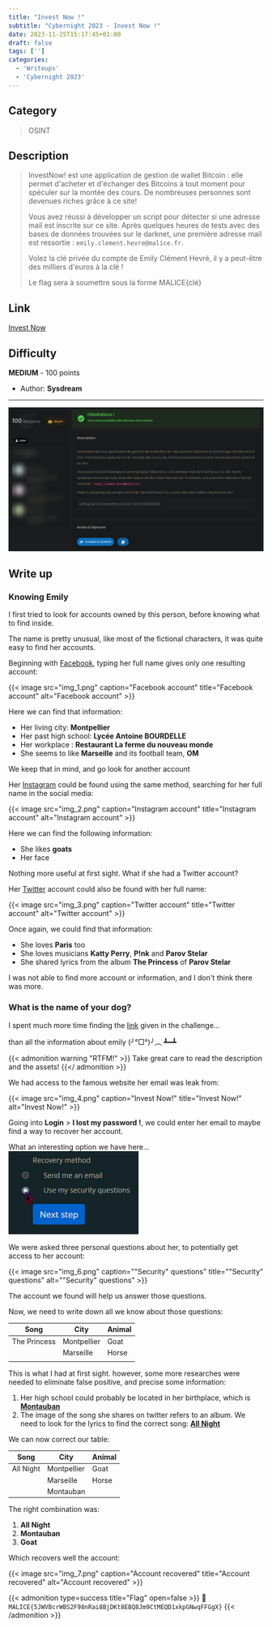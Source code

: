 ```yaml
---
title: "Invest Now !"
subtitle: "Cybernight 2023 - Invest Now !"
date: 2023-11-25T15:17:45+01:00
draft: false
tags: ['']
categories:
  - 'Writeups'
  - 'Cybernight 2023'
---
```


## Category

> OSINT

## Description

> InvestNow! est une application de gestion de wallet Bitcoin : elle permet d'acheter et d'échanger des Bitcoins à tout moment pour spéculer sur la montée des cours. De nombreuses personnes sont devenues riches grâce à ce site!
>
>Vous avez réussi à développer un script pour détecter si une adresse mail est inscrite sur ce site. Après quelques heures de tests avec des bases de données trouvées sur le darknet, une première adresse mail est ressortie : ``emily.clement.hevre@malice.fr``.
>
>Volez la clé privée du compte de Emily Clément Hevré, il y a peut-être des milliers d'euros à la clé !
>
>Le flag sera à soumettre sous la forme MALICE{clé}

## Link

[Invest Now](http://investnow2.chall.malicecyber.com/)

## Difficulty

**MEDIUM** - 100 points

- Author: **Sysdream**
---

![img.png](img.png)

## Write up

### Knowing Emily

I first tried to look for accounts owned by this person, before knowing what to find inside.

The name is pretty unusual, like most of the fictional characters, it was quite easy to find her accounts.

Beginning with [Facebook](https://www.facebook.com/emily.clementhevre), typing her full name gives only one resulting account:

{{< image src="img_1.png" caption="Facebook account" title="Facebook account" alt="Facebook account" >}}

Here we can find that information:
- Her living city: **Montpellier**
- Her past high school: **Lycée Antoine BOURDELLE**
- Her workplace : **Restaurant La ferme du nouveau monde**
- She seems to like **Marseille** and its football team, **OM**

We keep that in mind, and go look for another account

Her [Instagram](https://www.instagram.com/emilyclementhevre/) could be found using the same method, searching for her full name in the social media:

{{< image src="img_2.png" caption="Instagram account" title="Instagram account" alt="Instagram account" >}}

Here we can find the following information:
- She likes **goats**
- Her face

Nothing more useful at first sight. What if she had a Twitter account?

Her [Twitter](https://twitter.com/emily_clement_h) account could also be found with her full name:

{{< image src="img_3.png" caption="Twitter account" title="Twitter account" alt="Twitter account" >}}

Once again, we could find that information:
- She loves **Paris** too
- She loves musicians **Katty Perry**, **P!nk** and **Parov Stelar**
- She shared lyrics from the album **The Princess** of **Parov Stelar**

I was not able to find more account or information, and I don't think there was more. 

### What is the name of your dog?

I spent much more time finding the [link](#link) given in the challenge...

than all the information about emily (╯°□°)╯︵ ┻━┻

{{< admonition warning "RTFM!" >}}
Take great care to read the description and the assets!
{{</ admonition >}}

We had access to the famous website her email was leak from:

{{< image src="img_4.png" caption="Invest Now!" title="Invest Now!" alt="Invest Now!" >}}

Going into **Login** > **I lost my password !**, we could enter her email to maybe find a way to recover her account.

What an interesting option we have here...
![img_5.png](img_5.png)

We were asked three personal questions about her, to potentially get access to her account:

{{< image src="img_6.png" caption="\"Security\" questions" title="\"Security\" questions" alt="\"Security\" questions" >}}

The account we found will help us answer those questions.

Now, we need to write down all we know about those questions:

| Song         | City        | Animal |
|--------------|-------------|--------|
| The Princess | Montpellier | Goat   |
|              | Marseille   | Horse  |
|              |             |        |

This is what I had at first sight. however, some more researches were needed to eliminate false positive, and precise some information:
1. Her high school could probably be located in her birthplace, which is **[Montauban](https://fr.wikipedia.org/wiki/Lyc%C3%A9e_Antoine-Bourdelle)**
2. The image of the song she shares on twitter refers to an album. We need to look for the lyrics to find the correct song: **[All Night](https://mojim.com/usy135747x2x15.htm)**

We can now correct our table:

| Song      | City        | Animal |
|-----------|-------------|--------|
| All Night | Montpellier | Goat   |
|           | Marseille   | Horse  |
|           | Montauban   |        |

The right combination was:
1. **All Night**
2. **Montauban**
3. **Goat**

Which recovers well the account:

{{< image src="img_7.png" caption="Account recovered" title="Account recovered" alt="Account recovered" >}}


{{< admonition type=success title="Flag" open=false >}}
:triangular_flag_on_post: `MALICE{5JWVBcrWBS2F98nRai8BjDKt8EBQ8Jm9CtMEQD1xkpGNwqFFGgX}`
{{< /admonition >}}
